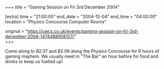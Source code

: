 +++
title = "Gaming Session on Fri 3rd December 2004"

[extra]
time = "21:00:00"
end_date = "2004-12-04"
end_time = "04:00:00"
location = "Physics Concourse Computer Rooms"

original = "https://uwcs.co.uk/events/gaming-session-on-fri-3rd-december-2004-1474488958127/"    
+++

Come along to B2.07 and B2.08 along the Physics Concourse for 6 hours of gaming mayhem. We usually meet in "The Bar" an hour before for food and drinks to keep us fuelled up\!


